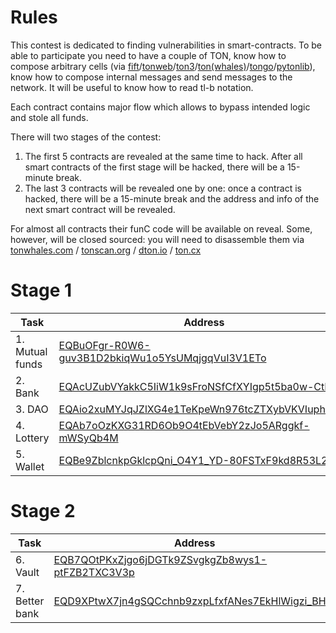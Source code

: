 # Rules

This contest is dedicated to finding vulnerabilities in smart-contracts. To be able to participate you need to have a couple of TON, know how to compose arbitrary cells (via [fift](https://ton.org/docs/#/smart-contracts/?id=fift)/[tonweb](https://github.com/toncenter/tonweb)/[ton3](https://t.me/tonblockchain/121)/[ton(whales)](https://github.com/TONCommunity/ton)/[tongo](https://github.com/xssnick/tonutils-go)/[pytonlib](https://github.com/toncenter/pytonlib)), know how to compose internal messages and send messages to the network. It will be useful to know how to read tl-b notation.

Each contract contains major flow which allows to bypass intended logic and stole all funds.

There will two stages of the contest:
1. The first 5 contracts are revealed at the same time to hack. After all smart contracts of the first stage will be hacked, there will be a 15-minute break.
2. The last 3 contracts will be revealed one by one: once a contract is hacked, there will be a 15-minute break and the address and info of the next smart contract will be revealed.

For almost all contracts their funC code will be available on reveal. Some, however, will be closed sourced: you will need to disassemble them via [tonwhales.com](tonwhales.com/explorer) / [tonscan.org](tonscan.org) / [dton.io](dton.io) / [ton.cx](ton.cx)

# Stage 1

|  Task   | Address |
|--------------|---------------------------------------------|
| 1. Mutual funds | [EQBuOFgr-R0W6-guv3B1D2bkiqWu1o5YsUMqjgqVuI3V1ETo](https://tonscan.org/address/EQBuOFgr-R0W6-guv3B1D2bkiqWu1o5YsUMqjgqVuI3V1ETo)        |
| 2. Bank | [EQAcUZubVYakkC5IiW1k9sFroNSfCfXYIgp5t5ba0w-CtBoq](https://tonapi.io/account/EQAcUZubVYakkC5IiW1k9sFroNSfCfXYIgp5t5ba0w-CtBoq) |
| 3. DAO | [EQAio2xuMYJqJZlXG4e1TeKpeWn976tcZTXybVKVIuphuoVy](https://tonwhales.com/explorer/address/EQAio2xuMYJqJZlXG4e1TeKpeWn976tcZTXybVKVIuphuoVy) |
| 4. Lottery | [EQAb7oOzKXG31RD6Ob9O4tEbVebY2zJo5ARggkf-mWSyQb4M](https://dton.io/a/EQAb7oOzKXG31RD6Ob9O4tEbVebY2zJo5ARggkf-mWSyQb4M) |
| 5. Wallet | [EQBe9ZblcnkpGklcpQni_O4Y1_YD-80FSTxF9kd8R53L2hIi](https://ton.cx/address/0QBe9ZblcnkpGklcpQni_O4Y1_YD-80FSTxF9kd8R53L2vRt) |


# Stage 2
|  Task   | Address |
|--------------|---------------------------------------------|
| 6. Vault | [EQB7QOtPKxZjgo6jDGTk9ZSvgkgZb8wys1-ptFZB2TXC3V3p](https://ton.cx/address/EQB7QOtPKxZjgo6jDGTk9ZSvgkgZb8wys1-ptFZB2TXC3V3p)      |
| 7. Better bank | [EQD9XPtwX7jn4gSQCchnb9zxpLfxfANes7EkHlWigzi_BHAI](https://tonscan.org/address/EQD9XPtwX7jn4gSQCchnb9zxpLfxfANes7EkHlWigzi_BHAI)  |
